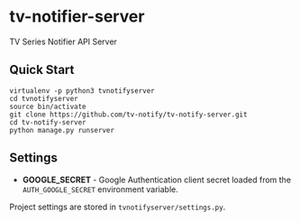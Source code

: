 # tv-notifier-server
TV Series Notifier API Server

## Quick Start
```
virtualenv -p python3 tvnotifyserver
cd tvnotifyserver
source bin/activate
git clone https://github.com/tv-notify/tv-notify-server.git
cd tv-notify-server
python manage.py runserver
```

## Settings
* **GOOGLE_SECRET** - Google Authentication client secret loaded from the `AUTH_GOOGLE_SECRET` environment variable.

Project settings are stored in `tvnotifyserver/settings.py`.
